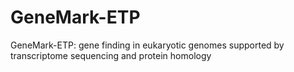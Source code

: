 # GeneMark-ETP
GeneMark-ETP: gene finding in eukaryotic genomes supported by transcriptome sequencing and protein homology 
